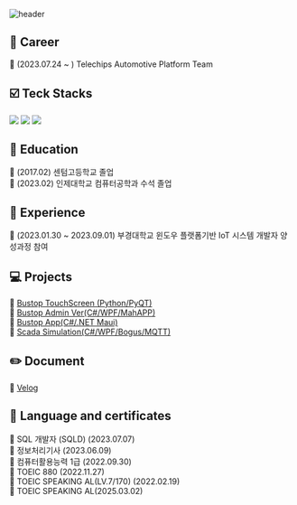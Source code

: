 
![header](https://capsule-render.vercel.app/api?type=Cylinder&color=0:242424FF,100:B3B3B3FF&height=150&section=header&text=OYB's%20%20GITHUB&fontSize=50&animation=fadeIn)

<div>

## 💼 Career
<div>
🔘 (2023.07.24 ~ ) Telechips Automotive Platform Team
</div>
  
## :ballot_box_with_check: Teck Stacks
<div>
	<img src="https://img.shields.io/badge/python-071D49?style=for-the-badge&logo=python&logoColor=white">
	<img src="https://img.shields.io/badge/.net-071D49?style=for-the-badge&logo=.net&logoColor=white">
	<img src="https://img.shields.io/badge/mysql-071D49?style=for-the-badge&logo=mysql&logoColor=white">
	
</div>
 
## :school: Education
:pushpin: (2017.02) 센텀고등학교 졸업<br>
:pushpin: (2023.02) 인제대학교 컴퓨터공학과 수석 졸업<br>

## :notebook_with_decorative_cover: Experience
:pushpin: (2023.01.30 ~ 2023.09.01) 부경대학교 윈도우 플랫폼기반 IoT 시스템 개발자 양성과정 참여<br>

## :computer: Projects
 :link: [Bustop TouchScreen (Python/PyQT)](https://github.com/PKNU-IOT3/bustop_PyQT)<br>
 :link: [Bustop Admin Ver(C#/WPF/MahAPP)](https://github.com/PKNU-IOT3/bustop_adminpage)<br>
 :link:	[Bustop App(C#/.NET Maui)](https://github.com/PKNU-IOT3/bustop_app)<br>
 :link:	[Scada Simulation(C#/WPF/Bogus/MQTT)](https://github.com/OHYUNBEOM/MiniProjects/tree/main/part2)<br>

## :pencil2: Document
 :link: [Velog](https://velog.io/@dbsqja353)<br>

## :memo: Language and certificates
:pushpin: SQL 개발자 (SQLD) (2023.07.07)<br>
:pushpin: 정보처리기사 (2023.06.09)<br>
:pushpin: 컴퓨터활용능력 1급 (2022.09.30)<br>
:pushpin: TOEIC 880 (2022.11.27)<br>
:pushpin: TOEIC SPEAKING AL(LV.7/170) (2022.02.19)<br>
:pushpin: TOEIC SPEAKING AL(2025.03.02)<br>

</div>
